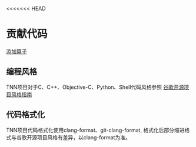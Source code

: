 <<<<<<< HEAD
# 贡献代码
[添加算子](add_op.md)

## 编程风格

TNN项目对于C、C++、Objective-C、Python、Shell代码风格参照
[谷歌开源项目风格指南](https://zh-google-styleguide.readthedocs.io/en/latest/contents/)

## 代码格式化

TNN项目代码格式化使用clang-format、git-clang-format, 格式化后部分缩进格式与谷歌开源项目风格有差异，以clang-format为准。

